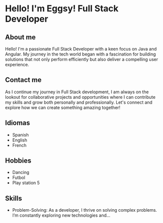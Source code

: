 # Hello! I'm Eggsy! Full Stack Developer

## About me
Hello! I'm a passionate Full Stack Developer with a keen focus on Java and Angular. My journey in the tech world began with a fascination for building solutions that not only perform efficiently but also deliver a compelling user experience.

## Contact me
As I continue my journey in Full Stack development, I am always on the lookout for collaborative projects and opportunities where I can contribute my skills and grow both personally and professionally. Let's connect and explore how we can create something amazing together!   

## Idiomas
- Spanish
- English
- French

## Hobbies
- Dancing
- Futbol
- Play station 5

## Skills
- Problem-Solving: As a developer, I thrive on solving complex problems. I’m constantly exploring new technologies and...
